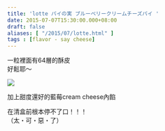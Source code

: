 ```yaml
---
title: 'lotte パイの実 ブルーベリークリームチーズパイ '
date: 2015-07-07T15:30:00.000+08:00
draft: false
aliases: [ "/2015/07/lotte.html" ]
tags : [flavor - say cheese]
---
```


一粒裡面有64層的酥皮  
好鬆耶～  

![](/images/lotteberrypie.jpg)

加上甜度還好的藍莓cream cheese內餡  
  
在清盒前根本停不了口！！！  
（太・可・惡・了）
